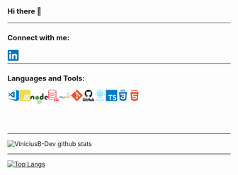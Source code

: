 ### Hi there 👋

<hr />

### Connect with me:

[<img align="left" alt="codeSTACKr | LinkedIn" width="26px" src="https://raw.githubusercontent.com/devicons/devicon/master/icons/linkedin/linkedin-original.svg" />][linkedin]

<br />
<hr />

### Languages and Tools:

<img align="left" alt="Visual Studio Code" width="26px" src="https://raw.githubusercontent.com/github/explore/80688e429a7d4ef2fca1e82350fe8e3517d3494d/topics/visual-studio-code/visual-studio-code.png" />

<img align="left" alt="JavaScript" width="26px" src="https://raw.githubusercontent.com/devicons/devicon/master/icons/javascript/javascript-plain.svg" />

<img align="left" alt="Node.js" width="40px" src="https://raw.githubusercontent.com/devicons/devicon/master/icons/nodejs/nodejs-original-wordmark.svg" />

<img align="left" alt="SQL" width="26px" src="Sem título-1.png" />



<img align="left" alt="MySQL" width="26px" src="https://raw.githubusercontent.com/devicons/devicon/master/icons/mysql/mysql-original-wordmark.svg" />

<img align="left" alt="Git" width="26px" src="https://raw.githubusercontent.com/devicons/devicon/master/icons/git/git-original.svg" />

<img align="left" alt="GitHub" width="26px" src="https://raw.githubusercontent.com/devicons/devicon/master/icons/github/github-original-wordmark.svg" />

<img align="left" alt="GitHub" width="26px" src="https://raw.githubusercontent.com/devicons/devicon/master/icons/react/react-original-wordmark.svg" />

<img align="left" alt="GitHub" width="26px" src="https://raw.githubusercontent.com/devicons/devicon/master/icons/typescript/typescript-plain.svg" />

<img align="left" alt="GitHub" width="26px" src="https://raw.githubusercontent.com/devicons/devicon/master/icons/css3/css3-plain-wordmark.svg" />

<img align="left" alt="GitHub" width="26px" src="https://raw.githubusercontent.com/devicons/devicon/master/icons/html5/html5-plain-wordmark.svg" />

<br />
<br />
<br />
<br />
<br />
<hr />

![ViniciusB-Dev github stats](https://github-readme-stats.vercel.app/api?username=ViniciusB-Dev&theme=dracula&show_icons=true)

<hr />

[![Top Langs](https://github-readme-stats.vercel.app/api/top-langs/?username=ViniciusB-Dev&layout=compact&theme=dracula)](https://github.com/anuraghazra/github-readme-stats)


[linkedin]: http://www.linkedin.com/in/vinicius-barbosa-44b0121b0


